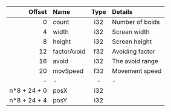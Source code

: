 | Offset | Name | Type | Details
|-:|:-|:-:|:-|
| 0  | count | i32 | Number of boids
| 4  | width | i32 | Screen width
| 8  | height | i32 | Screen height
| 12 | factorAvoid | f32 | Avoiding factor
| 16 | avoid | i32 | The avoid range
| 20 | movSpeed | f32 | Movement speed
| - | - | - | -
| n*8 + 24 + 0 | posX | i32
| n*8 + 24 + 4 | posY | i32

